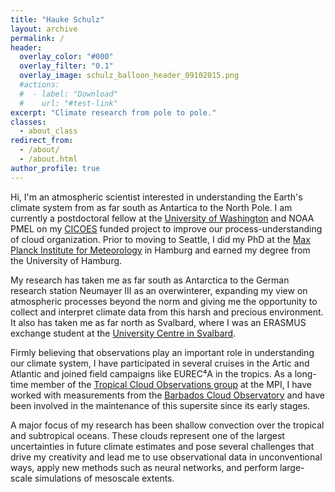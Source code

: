 ```yaml
---
title: "Hauke Schulz"
layout: archive
permalink: /
header:
  overlay_color: "#000"
  overlay_filter: "0.1"
  overlay_image: schulz_balloon_header_09102015.png
  #actions:
  #  - label: "Download"
  #    url: "#test-link"
excerpt: "Climate research from pole to pole."
classes:
  - about_class
redirect_from: 
  - /about/
  - /about.html
author_profile: true
---
```


<style>.page__hero--overlay {min-height:calc(100vw * 0.2)}</style>

Hi, I'm an atmospheric scientist interested in understanding the Earth's climate system from as far south as Antartica to the North Pole. I am currently a postdoctoral fellow at the [University of Washington](https://atmos.uw.edu/) and NOAA PMEL on my [CICOES](https://cicoes.uw.edu/) funded project to improve our process-understanding of cloud organization. Prior to moving to Seattle, I did my PhD at the [Max Planck Institute for Meteorology](https://mpimet.mpg.de/en/homepage) in Hamburg and earned my degree from the University of Hamburg.

My research has taken me as far south as Antarctica to the German research station Neumayer III as an overwinterer, expanding my view on atmospheric processes beyond the norm and giving me the opportunity to collect and interpret climate data from this harsh and precious environment. It also has taken me as far north as Svalbard, where I was an ERASMUS exchange student at the [University Centre in Svalbard](https://www.unis.no/).

Firmly believing that observations play an important role in understanding our climate system, I have participated in several cruises in the Artic and Atlantic and joined field campaigns like EUREC⁴A in the tropics. As a long-time member of the [Tropical Cloud Observations group](https://mpimet.mpg.de/en/science/the-atmosphere-in-the-earth-system/working-groups/tropical-cloud-observation) at the MPI, I have worked with measurements from the [Barbados Cloud Observatory](https://barbados.mpimet.mpg.de/) and have been involved in the maintenance of this supersite since its early stages.

A major focus of my research has been shallow convection over the tropical and subtropical oceans. These clouds represent one of the largest uncertainties in future climate estimates and pose several challenges that drive my creativity and lead me to use observational data in unconventional ways, apply new methods such as neural networks, and perform large-scale simulations of mesoscale extents.

